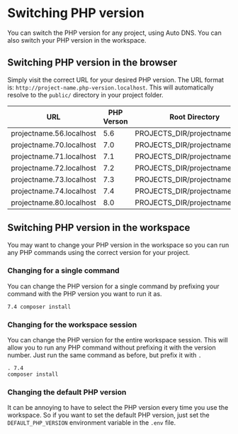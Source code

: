 # Switching PHP version

You can switch the PHP version for any project, using Auto DNS. You can also switch your
PHP version in the workspace.

## Switching PHP version in the browser

Simply visit the correct URL for your desired PHP version. The URL format is:
```http://project-name.php-version.localhost```. This will automatically resolve
to the ```public/``` directory in your project folder.

| URL                      | PHP Verson | Root Directory                  |
| ------------------------ | ---------- | ------------------------------- |
| projectname.56.localhost | 5.6        | PROJECTS_DIR/projectname/public |
| projectname.70.localhost | 7.0        | PROJECTS_DIR/projectname/public |
| projectname.71.localhost | 7.1        | PROJECTS_DIR/projectname/public |
| projectname.72.localhost | 7.2        | PROJECTS_DIR/projectname/public |
| projectname.73.localhost | 7.3        | PROJECTS_DIR/projectname/public |
| projectname.74.localhost | 7.4        | PROJECTS_DIR/projectname/public |
| projectname.80.localhost | 8.0        | PROJECTS_DIR/projectname/public |

## Switching PHP version in the workspace

You may want to change your PHP version in the workspace so you can run any PHP commands
using the correct version for your project.

### Changing for a single command

You can change the PHP version for a single command by prefixing your command with the PHP version
you want to run it as.

```
7.4 composer install
```

### Changing for the workspace session

You can change the PHP version for the entire workspace session. This will allow you to run any PHP command
without prefixing it with the version number. Just run the same command as before, but prefix it with ```. ```

```
. 7.4
composer install
```

### Changing the default PHP version

It can be annoying to have to select the PHP version every time you use the workspace. So if you want to set
the default PHP version, just set the ```DEFAULT_PHP_VERSION``` environment variable in the ```.env``` file.